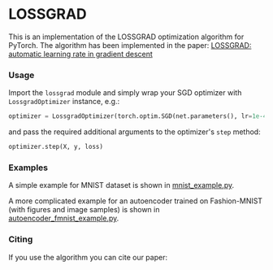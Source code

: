 # LOSSGRAD
This is an implementation of the LOSSGRAD optimization algorithm for PyTorch.
The algorithm has been implemented in the paper:
[LOSSGRAD: automatic learning rate in gradient descent](https://arxiv.org/abs/1902.07656)


### Usage
Import the `lossgrad` module and simply wrap your SGD optimizer with `LossgradOptimizer` instance, e.g.:
```python
optimizer = LossgradOptimizer(torch.optim.SGD(net.parameters(), lr=1e-4), net, criterion)
```
and pass the required additional arguments to the optimizer's `step` method:
```python
optimizer.step(X, y, loss)
```

### Examples
A simple example for MNIST dataset is shown in
[mnist_example.py](https://github.com/bartwojcik/lossgrad/blob/master/mnist_example.py).

A more complicated example for an autoencoder trained on Fashion-MNIST (with figures and image samples) is shown in
[autoencoder_fmnist_example.py](https://github.com/bartwojcik/lossgrad/blob/master/autoencoder_fmnist_example.py).


### Citing
If you use the algorithm you can cite our paper:
<TODO PASTE BIBTEX ENTRY AFTER PUBLICATION>